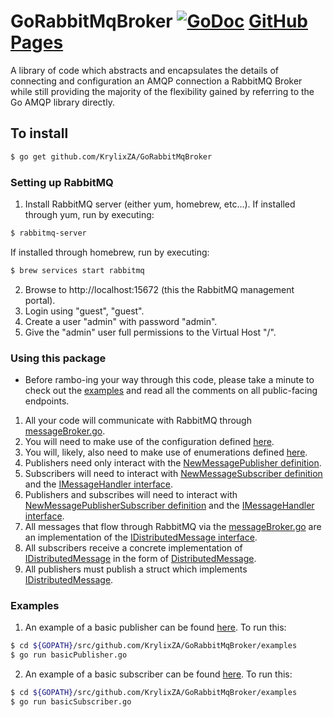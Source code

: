 # GoRabbitMqBroker [![GoDoc](https://godoc.org/github.com/KrylixZA/GoRabbitMqBroker?status.svg)](https://godoc.org/github.com/KrylixZA/GoRabbitMqBroker) [GitHub Pages](https://krylixza.github.io/GoRabbitMqBroker/)
A library of code which abstracts and encapsulates the details of connecting and configuration an AMQP connection a RabbitMQ Broker while still providing the majority of the flexibility gained by referring to the Go AMQP library directly.

## To install
```bash
$ go get github.com/KrylixZA/GoRabbitMqBroker
```

### Setting up RabbitMQ
1. Install RabbitMQ server (either yum, homebrew, etc...). If installed through yum, run by executing:
```bash
$ rabbitmq-server
```
If installed through homebrew, run by executing:
```bash
$ brew services start rabbitmq
```
2. Browse to http://localhost:15672 (this the RabbitMQ management portal).
3. Login using "guest", "guest".
4. Create a user "admin" with password "admin".
5. Give the "admin" user full permissions to the Virtual Host "/".

### Using this package
* Before rambo-ing your way through this code, please take a minute to check out the [examples](https://github.com/KrylixZA/GoRabbitMqBroker/tree/master/examples) and read all the comments on all public-facing endpoints.

1. All your code will communicate with RabbitMQ through [messageBroker.go](https://github.com/KrylixZA/GoRabbitMqBroker/blob/master/broker/messageBroker.go).
2. You will need to make use of the configuration defined [here](https://github.com/KrylixZA/GoRabbitMqBroker/blob/master/models/config.go).
3. You will, likely, also need to make use of enumerations defined [here](https://github.com/KrylixZA/GoRabbitMqBroker/blob/master/enums/bindingTypes.go).
4. Publishers need only interact with the [NewMessagePublisher definition](https://github.com/KrylixZA/GoRabbitMqBroker/blob/master/broker/messageBroker.go#L66).
5. Subscribers will need to interact with [NewMessageSubscriber definition](https://github.com/KrylixZA/GoRabbitMqBroker/blob/master/broker/messageBroker.go#L39) and the [IMessageHandler interface](https://github.com/KrylixZA/GoRabbitMqBroker/blob/master/processing/messageHandler.go#L9).
6. Publishers and subscribes will need to interact with [NewMessagePublisherSubscriber definition](https://github.com/KrylixZA/GoRabbitMqBroker/blob/master/broker/messageBroker.go#L94) and the [IMessageHandler interface](https://github.com/KrylixZA/GoRabbitMqBroker/blob/master/processing/messageHandler.go#L9).
7. All messages that flow through RabbitMQ via the [messageBroker.go](https://github.com/KrylixZA/GoRabbitMqBroker/blob/master/broker/messageBroker.go) are an implementation of the [IDistributedMessage interface](https://github.com/KrylixZA/GoRabbitMqBroker/blob/master/models/distributedMessage.go#L24).
8. All subscribers receive a concrete implementation of [IDistributedMessage](https://github.com/KrylixZA/GoRabbitMqBroker/blob/master/models/distributedMessage.go#L24) in the form of [DistributedMessage](https://github.com/KrylixZA/GoRabbitMqBroker/blob/master/models/distributedMessage.go#L24).
9. All publishers must publish a struct which implements [IDistributedMessage](https://github.com/KrylixZA/GoRabbitMqBroker/blob/master/models/distributedMessage.go#L24).

### Examples
1. An example of a basic publisher can be found [here](https://github.com/KrylixZA/GoRabbitMqBroker/blob/master/examples/basicPublisher.go). To run this:
```bash
$ cd ${GOPATH}/src/github.com/KrylixZA/GoRabbitMqBroker/examples
$ go run basicPublisher.go
```
2. An example of a basic subscriber can be found [here](https://github.com/KrylixZA/GoRabbitMqBroker/blob/master/examples/basicSubscriber.go). To run this:
```bash
$ cd ${GOPATH}/src/github.com/KrylixZA/GoRabbitMqBroker/examples
$ go run basicSubscriber.go
```
